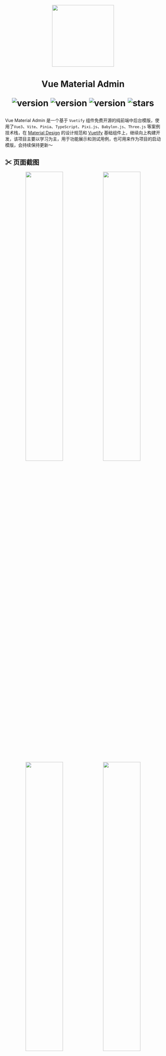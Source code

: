 <p align="center">
  <img width="200" src="https://gitee.com/chenhuajie/vue-material-admin/raw/master/src/assets/admin-logo.png">
</p>

<h1 align="center">
    Vue Material Admin
<div align="center">

![version](https://img.shields.io/badge/Vue-3.x-blue.svg)
![version](https://img.shields.io/badge/Vuetify-3.5.x-red.svg)
![version](https://img.shields.io/badge/Vite-4.x-green.svg)
![stars](https://img.shields.io/github/stars/armomu/vue-material-admin.svg?style=social&label=Stars)

</div>

</h1>


Vue Material Admin 是一个基于 `Vuetify` 组件免费开源的纯前端中后台模版，使用了`Vue3`、`Vite`、`Pinia`、`TypeScript`、`Pixi.js`、`Babylon.js`、`Three.js` 等案例技术栈，在 [Material Design](https://m3.material.io/) 的设计规范和 [Vuetify](https://vuetifyjs.com/zh-Hans/) 基础组件上，继续向上构建开发，该项目主要以学习为主，用于功能展示和测试用例，也可用来作为项目的启动模版，会持续保持更新～


## ✂ 页面截图

<p align="center">
  <img width="49%" src="https://github.com/armomu/vue-material-admin/raw/master/src/assets/tesla.png">
  <img width="49%" src="https://github.com/armomu/vue-material-admin/raw/master/src/assets/smart_house.png">
  <img width="49%" src="https://github.com/armomu/vue-material-admin/raw/master/src/assets/babylonjs.png">
  <img width="49%" src="https://github.com/armomu/vue-material-admin/raw/master/src/assets/edit_layer.png">
</p>

## 🍭 PreView

😠 原来的Gitee预览地址没了，不知道为啥Gitee不给用了，暂时用Vercel的吧！打不开的同学自行跑本地环境

- 🌍 Vercel [https://vue-material-admin.vercel.app/](https://vue-material-admin-alpha.vercel.app/)
- 🍱 Github [https://armomu.github.io/vue-material-admin](https://armomu.github.io/vue-material-admin) (构建失败)
- 🍦 Gitee [https://chenhuajie.gitee.io/vue-material-admin](https://chenhuajie.gitee.io/vue-material-admin) (不给用了)


## 👊 TODO
1. 🍳 Vuetify Componets
    - ✅ Buttons
    - ✅ CardS
    - ✅ Table
    - ✅ Calendar...
2. 🏡 智能家居控制组件
    - ✅ Apexcharts
    - ✅ 环形控制器(支持鼠标拖动进度)
    - ✅ 音乐播放器
    - ✅ 360度全景图预览(支持移动设备陀螺仪)
3. 🎥 [Babylon.js](https://github.com/armomu/ergoudan) 
    - ✅ Havok物理引擎
    - ✅ 使用W、S、A、D键控制角色移动
    - ✅ 使用空格键跳跃
    - ✅ 上楼梯
4. 🔥 [Pixi.js捕鱼DEMO](https://chenhuajie.gitee.io/vue-material-admin/#/graphics/pixijs) 
    - ✅ 小鱼自动移动
    - ✅ 射击撒网
    - ❌ 小鱼获取新位置后旋转对应角度方向
    - ❌ 击落效果获取金币
    - ❌ 音频
5. 🐝 适配
    - ✅ 夜间模式
    - ✅ 适配移动设备(大部分适配)
    - ✅ 主题颜色修改
6. 💻 后端
    - ❌ Nest.js

## 📑 本地开发

> ⚠️ 本地开发需要 `nodejs 18/20` vite 不支持更低的nodejs版本

```
git clone https://github.com/armomu/vue-material-admin.git


cd vue-material-admin

# install

yarn install || npm install || pnpm install

# dev

yarn run dev || npm run dev || pnpm  run dev

```

